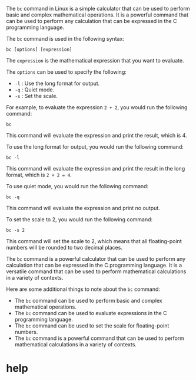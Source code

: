 The `bc` command in Linux is a simple calculator that can be used to perform basic and complex mathematical operations. It is a powerful command that can be used to perform any calculation that can be expressed in the C programming language.

The `bc` command is used in the following syntax:

```
bc [options] [expression]
```

The `expression` is the mathematical expression that you want to evaluate.

The `options` can be used to specify the following:

* `-l` : Use the long format for output.
* `-q` : Quiet mode.
* `-s` : Set the scale.

For example, to evaluate the expression `2 + 2`, you would run the following command:

```
bc
```

This command will evaluate the expression and print the result, which is 4.

To use the long format for output, you would run the following command:

```
bc -l
```

This command will evaluate the expression and print the result in the long format, which is `2 + 2 = 4`.

To use quiet mode, you would run the following command:

```
bc -q
```

This command will evaluate the expression and print no output.

To set the scale to 2, you would run the following command:

```
bc -s 2
```

This command will set the scale to 2, which means that all floating-point numbers will be rounded to two decimal places.

The `bc` command is a powerful calculator that can be used to perform any calculation that can be expressed in the C programming language. It is a versatile command that can be used to perform mathematical calculations in a variety of contexts.

Here are some additional things to note about the `bc` command:

* The `bc` command can be used to perform basic and complex mathematical operations.
* The `bc` command can be used to evaluate expressions in the C programming language.
* The `bc` command can be used to set the scale for floating-point numbers.
* The `bc` command is a powerful command that can be used to perform mathematical calculations in a variety of contexts.




# help 

```

```
